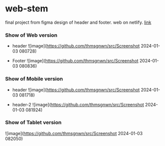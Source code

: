 # web-stem

final project from figma design of header and footer. web on netlify. [link](https://stem-web-id.netlify.app)

### Show of Web version

- header
  ![image](https://github.com/thmsgnwn/src/Screenshot 2024-01-03 080728)

- Footer
  ![image](https://github.com/thmsgnwn/src/Screenshot 2024-01-03 080836)

### Show of Mobile version

- header
  ![image](https://github.com/thmsgnwn/src/Screenshot 2024-01-03 081718)

- header-2
  ![image](https://github.com/thmsgnwn/src/Screenshot 2024-01-03 081924)

### Show of Tablet version

![image](https://github.com/thmsgnwn/src/Screenshot 2024-01-03 082050)
